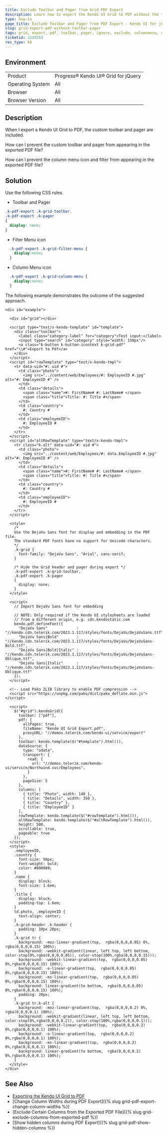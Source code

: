 ```yaml
---
title: Exclude Toolbar and Pager from Grid PDF Export
description: Learn how to export the Kendo UI Grid to PDF without the toolbar and pager.
type: how-to
page_title: Exclude Toolbar and Pager from PDF Export - Kendo UI for jQuery Data Grid
slug: grid-export-pdf-without-toolbar-pager
tags: grid, export, pdf, toolbar, pager, ignore, exclude, columnmenu, column, menu, filter, icon
ticketid: 1143253
res_type: kb
---
```


## Environment

<table>
 <tr>
  <td>Product</td>
  <td>Progress® Kendo UI® Grid for jQuery</td> 
 </tr>
 <tr>
  <td>Operating System</td>
  <td>All</td>
 </tr>
 <tr>
  <td>Browser</td>
  <td>All</td>
 </tr>
 <tr>
  <td>Browser Version</td>
  <td>All</td>
 </tr>
</table>

## Description

When I export a Kendo UI Grid to PDF, the custom toolbar and pager are included.

How can I prevent the custom toolbar and pager from appearing in the exported PDF file?

How can I prevent the column menu icon and filter from appearing in the exported PDF file?

## Solution

Use the following CSS rules.

- Toolbar and Pager

```css
.k-pdf-export .k-grid-toolbar,
.k-pdf-export .k-pager
{
  display: none;
}
```
- Filter Menu icon

```css
  .k-pdf-export .k-grid-filter-menu {
    display:none;
  }
```

- Column Menu icon

```css
  .k-pdf-export .k-grid-column-menu {
    display:none;
  }
```

The following example demonstrates the outcome of the suggested approach.

```dojo
<div id="example">

  <div id="grid"></div>

  <script type="text/x-kendo-template" id="template">
    <div class="toolbar">
      <label class="category-label" for="category">Test input:</label>
      <input type="search" id="category" style="width: 150px"/>
      <a class="k-button k-button-icontext k-grid-pdf" href="\\#">Export to Pdf</a>
    </div>
  </script>
  <script id="rowTemplate" type="text/x-kendo-tmpl">
    <tr data-uid="#: uid #">
      <td class="photo">
        <img src="../content/web/Employees/#: EmployeeID #.jpg" alt="#: EmployeeID #" />
      </td>
      <td class="details">
        <span class="name">#: FirstName# #: LastName# </span>
        <span class="title">Title: #: Title #</span>
      </td>
      <td class="country">
        #: Country #
      </td>
      <td class="employeeID">
        #: EmployeeID #
      </td>
    </tr>
  </script>
  <script id="altRowTemplate" type="text/x-kendo-tmpl">
    <tr class="k-alt" data-uid="#: uid #">
      <td class="photo">
        <img src="../content/web/Employees/#: data.EmployeeID #.jpg" alt="#: EmployeeID #" />
      </td>
      <td class="details">
        <span class="name">#: FirstName# #: LastName# </span>
        <span class="title">Title: #: Title #</span>
      </td>
      <td class="country">
        #: Country #
      </td>
      <td class="employeeID">
        #: EmployeeID #
      </td>
    </tr>
  </script>

  <style>
    /*
    Use the DejaVu Sans font for display and embedding in the PDF file.
    The standard PDF fonts have no support for Unicode characters.
    */
    .k-grid {
      font-family: "DejaVu Sans", "Arial", sans-serif;
    }

    /* Hide the Grid header and pager during export */
    .k-pdf-export .k-grid-toolbar,
    .k-pdf-export .k-pager
    {
      display: none;
    }
  </style>

  <script>
    // Import DejaVu Sans font for embedding

    // NOTE: Only required if the Kendo UI stylesheets are loaded
    // from a different origin, e.g. cdn.kendostatic.com
    kendo.pdf.defineFont({
      "DejaVu Sans"             : "//kendo.cdn.telerik.com/2023.1.117/styles/fonts/DejaVu/DejaVuSans.ttf",
      "DejaVu Sans|Bold"        : "//kendo.cdn.telerik.com/2023.1.117/styles/fonts/DejaVu/DejaVuSans-Bold.ttf",
      "DejaVu Sans|Bold|Italic" : "//kendo.cdn.telerik.com/2023.1.117/styles/fonts/DejaVu/DejaVuSans-Oblique.ttf",
      "DejaVu Sans|Italic"      : "//kendo.cdn.telerik.com/2023.1.117/styles/fonts/DejaVu/DejaVuSans-Oblique.ttf"
    });
  </script>

  <!-- Load Pako ZLIB library to enable PDF compression -->
  <script src="https://unpkg.com/pako/dist/pako_deflate.min.js"></script>

  <script>
    $("#grid").kendoGrid({
      toolbar: ["pdf"],
      pdf: {
        allPages: true,
        fileName: "Kendo UI Grid Export.pdf",
        proxyURL: "//demos.telerik.com/kendo-ui/service/export"
      },
      toolbar: kendo.template($("#template").html()),
      dataSource: {
        type: "odata",
        transport: {
          read: {
            url: "//demos.telerik.com/kendo-ui/service/Northwind.svc/Employees",
          }
        },
        pageSize: 5
      },
      columns: [
        { title: "Photo", width: 140 },
        { title: "Details", width: 350 },
        { title: "Country" },
        { title: "EmployeeID" }
      ],
      rowTemplate: kendo.template($("#rowTemplate").html()),
      altRowTemplate: kendo.template($("#altRowTemplate").html()),
      height: 500,
      scrollable: true,
      pageable: true
    });
  </script>
  <style>
    .employeeID,
    .country {
      font-size: 50px;
      font-weight: bold;
      color: #898989;
    }
    .name {
      display: block;
      font-size: 1.6em;
    }
    .title {
      display: block;
      padding-top: 1.6em;
    }
    td.photo, .employeeID {
      text-align: center;
    }
    .k-grid-header .k-header {
      padding: 10px 20px;
    }
    .k-grid tr {
      background: -moz-linear-gradient(top,  rgba(0,0,0,0.05) 0%, rgba(0,0,0,0.15) 100%);
      background: -webkit-gradient(linear, left top, left bottom, color-stop(0%,rgba(0,0,0,0.05)), color-stop(100%,rgba(0,0,0,0.15)));
      background: -webkit-linear-gradient(top,  rgba(0,0,0,0.05) 0%,rgba(0,0,0,0.15) 100%);
      background: -o-linear-gradient(top,  rgba(0,0,0,0.05) 0%,rgba(0,0,0,0.15) 100%);
      background: -ms-linear-gradient(top,  rgba(0,0,0,0.05) 0%,rgba(0,0,0,0.15) 100%);
      background: linear-gradient(to bottom,  rgba(0,0,0,0.05) 0%,rgba(0,0,0,0.15) 100%);
      padding: 20px;
    }
    .k-grid tr.k-alt {
      background: -moz-linear-gradient(top,  rgba(0,0,0,0.2) 0%, rgba(0,0,0,0.1) 100%);
      background: -webkit-gradient(linear, left top, left bottom, color-stop(0%,rgba(0,0,0,0.2)), color-stop(100%,rgba(0,0,0,0.1)));
      background: -webkit-linear-gradient(top,  rgba(0,0,0,0.2) 0%,rgba(0,0,0,0.1) 100%);
      background: -o-linear-gradient(top,  rgba(0,0,0,0.2) 0%,rgba(0,0,0,0.1) 100%);
      background: -ms-linear-gradient(top,  rgba(0,0,0,0.2) 0%,rgba(0,0,0,0.1) 100%);
      background: linear-gradient(to bottom,  rgba(0,0,0,0.2) 0%,rgba(0,0,0,0.1) 100%);
    }
  </style>
</div>
```

## See Also

* [Exporting the Kendo UI Grid to PDF](https://docs.telerik.com/kendo-ui/controls/grid/export/pdf-export)
* [Change Column Widths during PDF Export]({% slug grid-pdf-export-change-column-widths %})
* [Exclude Certain Columns from the Exported PDF File]({% slug grid-exclude-columns-from-exported-pdf %})
* [Show hidden columns during PDF Export]({% slug grid-pdf-show-hidden-columns %})
